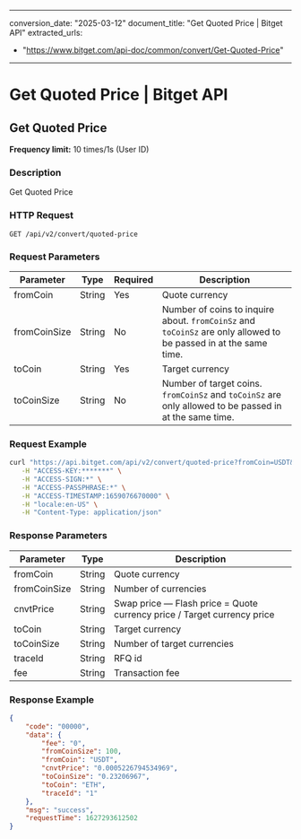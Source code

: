 
---
conversion_date: "2025-03-12"
document_title: "Get Quoted Price | Bitget API"
extracted_urls:
  - "https://www.bitget.com/api-doc/common/convert/Get-Quoted-Price"
---

# Get Quoted Price | Bitget API

## Get Quoted Price

**Frequency limit:** 10 times/1s (User ID)

### Description

Get Quoted Price

### HTTP Request

```
GET /api/v2/convert/quoted-price
```

### Request Parameters

| Parameter     | Type   | Required | Description                                                                 |
|---------------|--------|----------|------------------------------------------------------------------------------|
| fromCoin      | String | Yes      | Quote currency                                                               |
| fromCoinSize  | String | No       | Number of coins to inquire about. `fromCoinSz` and `toCoinSz` are only allowed to be passed in at the same time. |
| toCoin        | String | Yes      | Target currency                                                              |
| toCoinSize    | String | No       | Number of target coins. `fromCoinSz` and `toCoinSz` are only allowed to be passed in at the same time. |

### Request Example

```bash
curl "https://api.bitget.com/api/v2/convert/quoted-price?fromCoin=USDT&fromCoinSz=444&toCoin=ETH" \
   -H "ACCESS-KEY:*******" \
   -H "ACCESS-SIGN:*" \
   -H "ACCESS-PASSPHRASE:*" \
   -H "ACCESS-TIMESTAMP:1659076670000" \
   -H "locale:en-US" \
   -H "Content-Type: application/json"
```

### Response Parameters

| Parameter      | Type   | Description                                                                 |
|----------------|--------|------------------------------------------------------------------------------|
| fromCoin       | String | Quote currency                                                              |
| fromCoinSize   | String | Number of currencies                                                        |
| cnvtPrice      | String | Swap price — Flash price = Quote currency price / Target currency price    |
| toCoin         | String | Target currency                                                             |
| toCoinSize     | String | Number of target currencies                                                 |
| traceId        | String | RFQ id                                                                      |
| fee            | String | Transaction fee                                                             |

### Response Example

```json
{
    "code": "00000",
    "data": {
        "fee": "0",
        "fromCoinSize": 100,
        "fromCoin": "USDT",
        "cnvtPrice": "0.0005226794534969",
        "toCoinSize": "0.23206967",
        "toCoin": "ETH",
        "traceId": "1"
    },
    "msg": "success",
    "requestTime": 1627293612502
}
```

